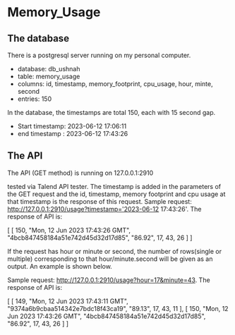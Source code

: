 # Memory_Usage

## The database
There is a postgresql server running on my personal computer. 
- database: db_ushnah
- table: memory_usage
- columns: id, timestamp, memory_footprint, cpu_usage, hour, minte, second
- entries: 150

In the database, the timestamps are total 150, each with 15 second gap. 
- Start timestamp: 2023-06-12 17:06:11
- end timestamp : 2023-06-12 17:43:26



## The API
The API (GET method) is running on 127.0.0.1:2910 

tested via Talend API tester. The timestamp is added in the parameters of the GET request and the id, timestamp, memory footprint and cpu usage at that timestamp is the response of this request.
Sample request:
http://127.0.0.1:2910/usage?timestamp='2023-06-12 17:43:26'. The response of API is:

[
    [
        150,
        "Mon, 12 Jun 2023 17:43:26 GMT",
        "4bcb847458184a51e742d45d32d17d85",
        "86.92",
        17,
        43,
        26
    ]
]



If the request has hour or minute or second, the number of rows(single or multiple) corresponding to that hour/minute.second will be given as an output. An example is shown below. 

Sample request:
http://127.0.0.1:2910/usage?hour=17&minute=43. The response of API is:


[
    [
        149,
        "Mon, 12 Jun 2023 17:43:11 GMT",
        "9374a6b9cbaa514342e7bdc18f43ca19",
        "89.13",
        17,
        43,
        11
    ],
    [
        150,
        "Mon, 12 Jun 2023 17:43:26 GMT",
        "4bcb847458184a51e742d45d32d17d85",
        "86.92",
        17,
        43,
        26
    ]
]

